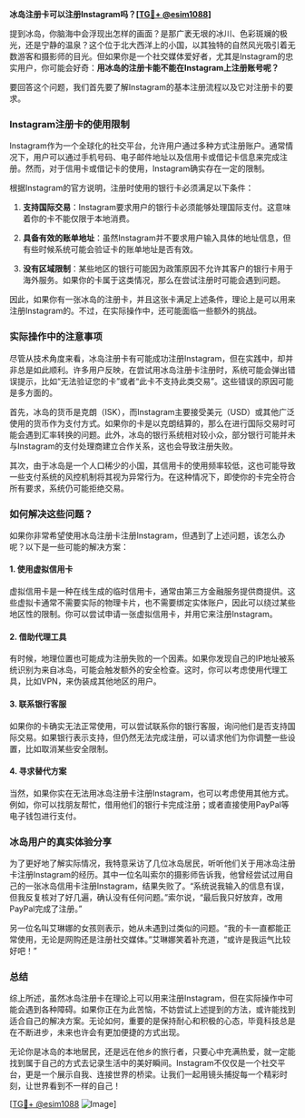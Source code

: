 **冰岛注册卡可以注册Instagram吗？[[TG💪+ @esim1088](https://t.me/s/esim1088)]**

提到冰岛，你脑海中会浮现出怎样的画面？是那广袤无垠的冰川、色彩斑斓的极光，还是宁静的温泉？这个位于北大西洋上的小国，以其独特的自然风光吸引着无数游客和摄影师的目光。但如果你是一个社交媒体爱好者，尤其是Instagram的忠实用户，你可能会好奇：**用冰岛的注册卡能不能在Instagram上注册账号呢？**

要回答这个问题，我们首先要了解Instagram的基本注册流程以及它对注册卡的要求。

### Instagram注册卡的使用限制

Instagram作为一个全球化的社交平台，允许用户通过多种方式注册账户。通常情况下，用户可以通过手机号码、电子邮件地址以及信用卡或借记卡信息来完成注册。然而，对于信用卡或借记卡的使用，Instagram确实存在一定的限制。

根据Instagram的官方说明，注册时使用的银行卡必须满足以下条件：

1. **支持国际交易**：Instagram要求用户的银行卡必须能够处理国际支付。这意味着你的卡不能仅限于本地消费。
   
2. **具备有效的账单地址**：虽然Instagram并不要求用户输入具体的地址信息，但有些时候系统可能会验证卡的账单地址是否有效。

3. **没有区域限制**：某些地区的银行可能因为政策原因不允许其客户的银行卡用于海外服务。如果你的卡属于这类情况，那么在尝试注册时可能会遇到问题。

因此，如果你有一张冰岛的注册卡，并且这张卡满足上述条件，理论上是可以用来注册Instagram的。不过，在实际操作中，还可能面临一些额外的挑战。

### 实际操作中的注意事项

尽管从技术角度来看，冰岛注册卡有可能成功注册Instagram，但在实践中，却并非总是如此顺利。许多用户反映，在尝试用冰岛注册卡注册时，系统可能会弹出错误提示，比如“无法验证您的卡”或者“此卡不支持此类交易”。这些错误的原因可能是多方面的。

首先，冰岛的货币是克朗（ISK），而Instagram主要接受美元（USD）或其他广泛使用的货币作为支付方式。如果你的卡是以克朗结算的，那么在进行国际交易时可能会遇到汇率转换的问题。此外，冰岛的银行系统相对较小众，部分银行可能并未与Instagram的支付处理商建立合作关系，这也会导致注册失败。

其次，由于冰岛是一个人口稀少的小国，其信用卡的使用频率较低，这也可能导致一些支付系统的风控机制将其视为异常行为。在这种情况下，即使你的卡完全符合所有要求，系统仍可能拒绝交易。

### 如何解决这些问题？

如果你非常希望使用冰岛注册卡注册Instagram，但遇到了上述问题，该怎么办呢？以下是一些可能的解决方案：

#### 1. 使用虚拟信用卡
虚拟信用卡是一种在线生成的临时信用卡，通常由第三方金融服务提供商提供。这些虚拟卡通常不需要实际的物理卡片，也不需要绑定实体账户，因此可以绕过某些地区性的限制。你可以尝试申请一张虚拟信用卡，并用它来注册Instagram。

#### 2. 借助代理工具
有时候，地理位置也可能成为注册失败的一个因素。如果你发现自己的IP地址被系统识别为来自冰岛，可能会触发额外的安全检查。这时，你可以考虑使用代理工具，比如VPN，来伪装成其他地区的用户。

#### 3. 联系银行客服
如果你的卡确实无法正常使用，可以尝试联系你的银行客服，询问他们是否支持国际交易。如果银行表示支持，但仍然无法完成注册，可以请求他们为你调整一些设置，比如取消某些安全限制。

#### 4. 寻求替代方案
当然，如果你实在无法用冰岛注册卡注册Instagram，也可以考虑使用其他方式。例如，你可以找朋友帮忙，借用他们的银行卡完成注册；或者直接使用PayPal等电子钱包进行支付。

### 冰岛用户的真实体验分享

为了更好地了解实际情况，我特意采访了几位冰岛居民，听听他们关于用冰岛注册卡注册Instagram的经历。其中一位名叫索尔的摄影师告诉我，他曾经尝试过用自己的一张冰岛信用卡注册Instagram，结果失败了。“系统说我输入的信息有误，但我反复核对了好几遍，确认没有任何问题。”索尔说，“最后我只好放弃，改用PayPal完成了注册。”

另一位名叫艾琳娜的女孩则表示，她从未遇到过类似的问题。“我的卡一直都能正常使用，无论是网购还是注册社交媒体。”艾琳娜笑着补充道，“或许是我运气比较好吧！”

### 总结

综上所述，虽然冰岛注册卡在理论上可以用来注册Instagram，但在实际操作中可能会遇到各种障碍。如果你正在为此苦恼，不妨尝试上述提到的方法，或许能找到适合自己的解决方案。无论如何，重要的是保持耐心和积极的心态，毕竟科技总是在不断进步，未来也许会有更加便捷的方式出现。

无论你是冰岛的本地居民，还是远在他乡的旅行者，只要心中充满热爱，就一定能找到属于自己的方式去记录生活中的美好瞬间。Instagram不仅仅是一个社交平台，更是一个展示自我、连接世界的桥梁。让我们一起用镜头捕捉每一个精彩时刻，让世界看到不一样的自己！

[[TG💪+ @esim1088](https://t.me/s/esim1088) ![Image](https://i.postimg.cc/4NQfJmqS/Snipaste-2025-05-13-00-14-12.png)]